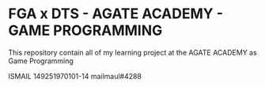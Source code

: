 # FGA x DTS - AGATE ACADEMY - GAME PROGRAMMING
 This repository contain all of my learning project at the AGATE ACADEMY as Game Programming

 ISMAIL
 149251970101-14
 mailmaul#4288
